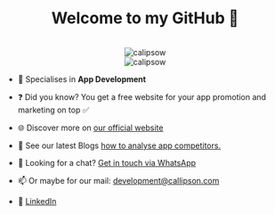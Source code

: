 <div align="center">
  <h1>Welcome to my GitHub 👋</h1>
  <br />
  <img
    src="https://github-readme-stats.vercel.app/api/top-langs?username=calipsow&show_icons=true&locale=en&layout=compact"
    alt="calipsow"
  />
  <br />
  <img
    src="https://github-readme-streak-stats.herokuapp.com/?user=calipsow&"
    alt="calipsow"
  />
  <br />
</div>


- 📱 Specialises in **App Development**

- ❓ Did you know? You get a free website for your app promotion and marketing on top ✅

- 🌐 Discover more on [our official website](https://www.callipson.com)

- 📝 See our latest Blogs [how to analyse app competitors.](https://callipson.com/blog/business/analysis-app-markets-for-free)

- 💬 Looking for a chat? [Get in touch via WhatsApp](https://wa.me/message/QZ7KU4ISEPIZO1)

- 📫 Or maybe for our mail: [development@callipson.com](mailto:development@callipson.com)

- 🔗 [LinkedIn](https://www.linkedin.com/in/dennis-wilke-646691243?utm_source=share&utm_campaign=share_via&utm_content=profile&utm_medium=ios_app)



